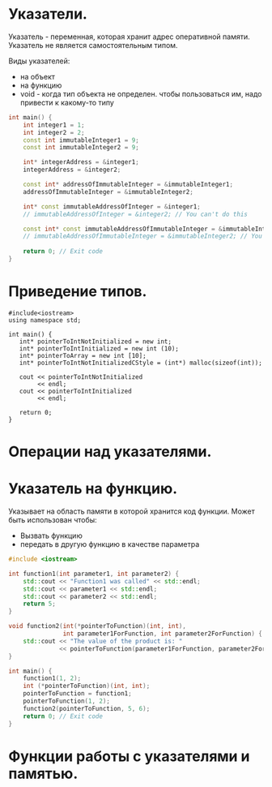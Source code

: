 # Указатели. 

Указатель - переменная, которая хранит адрес оперативной памяти. Указатель не является самостоятельным типом.

Виды указателей:
- на объект
- на функцию
- void - когда тип объекта не определен. чтобы пользоваться им, надо привести к какому-то типу

```cpp
int main() {
    int integer1 = 1;
    int integer2 = 2;
    const int immutableInteger1 = 9;
    const int immutableInteger2 = 9;

    int* integerAddress = &integer1;
    integerAddress = &integer2;

    const int* addressOfImmutableInteger = &immutableInteger1;
    addressOfImmutableInteger = &immutableInteger2;

    int* const immutableAddressOfInteger = &integer1;
    // immutableAddressOfInteger = &integer2; // You can't do this

    const int* const immutableAddressOfImmutableInteger = &immutableInteger1;
    // immutableAddressOfImmutableInteger = &immutableInteger2; // You can't do this
    
    return 0; // Exit code
}
```




# Приведение типов. 

```
#include<iostream>
using namespace std;

int main() {
   int* pointerToIntNotInitialized = new int;
   int* pointerToIntInitialized = new int (10);
   int* pointerToArray = new int [10];
   int* pointerToIntNotInitializedCStyle = (int*) malloc(sizeof(int));
   
   cout << pointerToIntNotInitialized
        << endl;
   cout << pointerToIntInitialized
        << endl;
   
   return 0;
}
```

# Операции над указателями. 

# Указатель на функцию. 

Указывает на область памяти в которой хранится код функции. Может быть использован чтобы:
- Вызвать функцию
- передать в другую функцию в качестве параметра

```cpp
#include <iostream>

int function1(int parameter1, int parameter2) {
    std::cout << "Function1 was called" << std::endl;
    std::cout << parameter1 << std::endl;
    std::cout << parameter2 << std::endl;
    return 5;
}

void function2(int(*pointerToFunction)(int, int),
               int parameter1ForFunction, int parameter2ForFunction) {
    std::cout << "The value of the product is: "
              << pointerToFunction(parameter1ForFunction, parameter2ForFunction);
}

int main() {
    function1(1, 2);
    int (*pointerToFunction)(int, int);
    pointerToFunction = function1;
    pointerToFunction(1, 2);
    function2(pointerToFunction, 5, 6);
    return 0; // Exit code
}
```

# Функции работы с указателями и памятью.